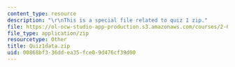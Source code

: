 ```yaml
---
content_type: resource
description: "\r\nThis is a special file related to quiz 1 zip."
file: https://ol-ocw-studio-app-production.s3.amazonaws.com/courses/2-627-fundamentals-of-photovoltaics-fall-2013/00868bf336ddea35fce09d476cf39d00_Quiz1data.zip
file_type: application/zip
resourcetype: Other
title: Quiz1data.zip
uid: 00868bf3-36dd-ea35-fce0-9d476cf39d00
---
```

